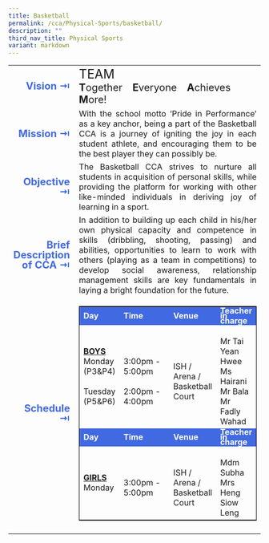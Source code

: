 ```yaml
---
title: Basketball
permalink: /cca/Physical-Sports/basketball/
description: ""
third_nav_title: Physical Sports
variant: markdown
---
```

<table>
	<tbody><tr><td width="70" style="line-height:1; font-weight:bold; font-size: 20px; color:royalblue; border:0px solid black; text-align:right">Vision ⇥</td>
		<td><div style="font-size:25px">TEAM</div>
			<div style="font-size:20px"><b>T</b>ogether <b>E</b>veryone <b>A</b>chieves <b>M</b>ore!</div></td>
	</tr>
	<tr><td style="line-height:1; font-weight:bold; font-size: 20px; color:royalblue; border:0px solid black; text-align:right">Mission ⇥</td>
		<td style="text-align:justify">With the school motto ‘Pride in Performance’ as a key anchor, being a part of the Basketball CCA is a journey of igniting the joy in each student athlete, and encouraging them to be the best player they can possibly be.</td>
	</tr>
	<tr><td style="line-height:1; font-weight:bold; font-size: 20px; color:royalblue; border:0px solid black; text-align:right">Objective ⇥</td>
		<td style="text-align:justify">The Basketball CCA strives to nurture all students in acquisition of personal skills, while providing the platform for working with other like-minded individuals in deriving joy of learning in a sport.</td>
	</tr>
		<tr><td style="line-height:1; font-weight:bold; font-size: 20px; color:royalblue; border:0px solid black; text-align:right">Brief Description of CCA ⇥</td>
		<td style="text-align:justify">In addition to building up each child in his/her own physical capacity and competence in skills (dribbling, shooting, passing) and abilities, opportunities to learn to work with others (playing as a team in competitions) to develop social awareness, relationship management skills are key fundamentals in laying a bright foundation for the future.</td>
	</tr>
	<tr><td style="line-height:1; font-weight:bold; font-size: 20px; color:royalblue; border:0px solid black; text-align:right">Schedule ⇥</td>
		<td>
			<table style="border:1px solid black">
		<tbody>
			<tr style="line-height:10px; font-weight: bold; background-color:royalblue; font-size:16px;color:white"><td>Day</td><td width="100">Time</td><td>Venue</td><td>Teacher in charge</td></tr><tr></tr>
			<tr><td><b><u>BOYS</u></b><br>Monday (P3&amp;P4) <br><br>Tuesday (P5&amp;P6)</td><td><br>3:00pm - 5:00pm<br><br>2:00pm - 4:00pm</td><td><br>ISH / Arena / Basketball Court</td><td><br>Mr Tai Yean Hwee<br>Ms Hairani<br>Mr Bala<br>Mr Fadly Wahad<br></td></tr>
			<tr style="line-height:10px; font-weight: bold; background-color:royalblue; font-size:16px;color:white">
				<td>Day</td><td width="100">Time</td><td>Venue</td><td>Teacher in charge</td></tr>
			<tr><td><b><u>GIRLS</u></b><br>Monday </td><td><br>3:00pm - 5:00pm</td><td><br>ISH / Arena / Basketball Court</td><td><br>Mdm Subha<br>Mrs Heng Siow Leng</td></tr>
		</tbody>
	</table>
		</td>
	</tr>
	<tr><td></td></tr>
</tbody></table>
